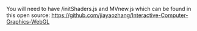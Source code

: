 You will need to have /initShaders.js and MVnew.js which can be found in this open source: https://github.com/jiayaozhang/Interactive-Computer-Graphics-WebGL
